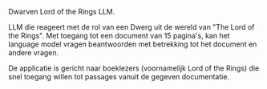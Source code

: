 Dwarven Lord of the Rings LLM.

LLM die reageert met de rol van een Dwerg uit de wereld van "The Lord of the Rings".
Met toegang tot een document van 15 pagina's, kan het language model vragen beantwoorden met betrekking tot het document en andere vragen.

De applicatie is gericht naar boeklezers (voornamelijk Lord of the Rings) die snel toegang willen tot passages vanuit de gegeven documentatie.
